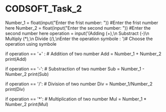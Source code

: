 # CODSOFT_Task_2
Number_1 = float(input("Enter the frist number: ")) #Enter the frist number here
Number_2 = float(input("Enter the second number: ")) #Enter the second number here
operation = input('(Adding (+),\n Substract (-)\n Multiply (*),\n Divide (/),\nEnter the operation symbole  : ')# Choose the operation using symbole

if operation == '+' :  # Addition of two number 
    Add = Number_1 + Number_2
    print(Add)

if operation == '-':   # Substraction of two number
    Sub = Number_1 - Number_2
    print(Sub)

if operation == '/':   # Division of two number 
    Div = Number_1/Number_2
    print(Div)

if operation == '*':   # Multiplication of two number 
    Mul = Number_1 * Number_2
    print(Mul)
